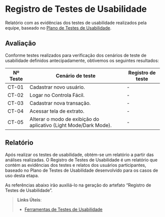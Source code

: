 # Registro de Testes de Usabilidade

Relatório com as evidências dos testes de usabilidade realizados pela equipe, baseado no <a href="10-Plano de Testes de Usabilidade.md"> Plano de Testes de Usabilidade</a>.

## Avaliação

Conforme testes realizados para verificação dos cenários de teste de usabilidade definidos antecipadamente, obtivemos os seguintes resultados:

| Nº Teste | Cenário de teste | Registro de teste |
|----------|------------------|-------------------|
| CT-01 | Cadastrar novo usuário. | - |
| CT-02 | Logar no Controla Fácil. | - |
| CT-03 | Cadastrar nova transação. | - |
| CT-04 | Acessar tela de extrato. | - |
| CT-05 | Alterar o modo de exibição do aplicativo (Light Mode/Dark Mode). | - |

## Relatório

Após realizar os testes de usabilidade, obtém-se um relatório a partir das análises realizadas. O Registro de Testes de Usabilidade é um relatório que contém as evidências dos testes e relatos dos usuários participantes, baseado no Plano de Testes de Usabilidade desenvolvido para os casos de uso desta etapa.

As referências abaixo irão auxiliá-lo na geração do artefato “Registro de Testes de Usabilidade”.

> **Links Úteis**:
> - [Ferramentas de Testes de Usabilidade](https://www.usability.gov/how-to-and-tools/resources/templates.html)
